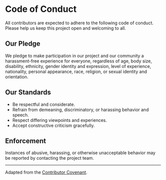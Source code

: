 # Code of Conduct

All contributors are expected to adhere to the following code of conduct. Please help us keep this project open and welcoming to all.

## Our Pledge
We pledge to make participation in our project and our community a harassment-free experience for everyone, regardless of age, body size, disability, ethnicity, gender identity and expression, level of experience, nationality, personal appearance, race, religion, or sexual identity and orientation.

## Our Standards
- Be respectful and considerate.
- Refrain from demeaning, discriminatory, or harassing behavior and speech.
- Respect differing viewpoints and experiences.
- Accept constructive criticism gracefully.

## Enforcement
Instances of abusive, harassing, or otherwise unacceptable behavior may be reported by contacting the project team.

---

Adapted from the [Contributor Covenant](https://www.contributor-covenant.org/).
